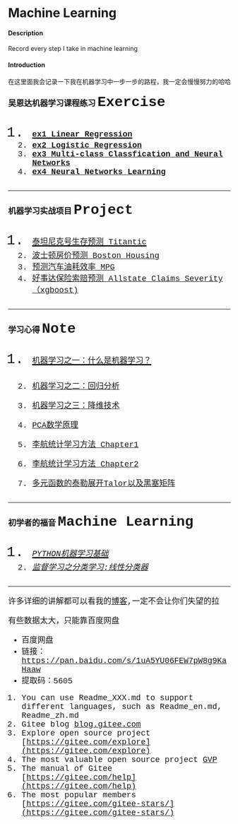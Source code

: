 # Machine Learning

#### Description
Record every step I take in machine learning

#### Introduction

在这里面我会记录一下我在机器学习中一步一步的路程，我一定会慢慢努力的哈哈
#### <font face="微软雅黑" size=4>吴恩达机器学习课程练习 <font face="Courier New" size=6>Exercise
1. [<font face="Courier New" size=4>**ex1 Linear Regression**](https://blog.csdn.net/weixin_45508265/article/details/112690593)
2. [<font face="Courier New" size=4>**ex2 Logistic Regression**](https://blog.csdn.net/weixin_45508265/article/details/113062255)
3. [<font face="Courier New" size=4>**ex3 Multi-class Classfication and Neural Networks**](https://blog.csdn.net/weixin_45508265/article/details/113504698)
3. [<font face="Courier New" size=4>**ex4 Neural Networks Learning**](https://blog.csdn.net/weixin_45508265/article/details/113775898)
---
#### <font face="微软雅黑" size=4>机器学习实战项目 <font face="Courier New" size=6>Project
1. [<font face="Courier New" size=4>泰坦尼克号生存预测 <font face="Courier New" size=4>Titantic](https://blog.csdn.net/weixin_45508265/article/details/112703541)
2. [<font face="Courier New" size=4>波士顿房价预测 <font face="Courier New" size=4>Boston Housing](https://blog.csdn.net/weixin_45508265/article/details/113255859)
3. [<font face="Courier New" size=4>预测汽车油耗效率 <font face="Courier New" size=4>MPG](https://blog.csdn.net/weixin_45508265/article/details/113577921)
4. [<font face="Courier New" size=4>好事达保险索赔预测 Allstate Claims Severity （xgboost)](https://blog.csdn.net/weixin_45508265/article/details/113601400)
---

#### <font face="微软雅黑" size=4>学习心得 <font face="Courier New" size=6>Note
1. [<font face="Courier New" size=4>机器学习之一：什么是机器学习？](https://blog.csdn.net/weixin_45508265/article/details/114642141?spm=1001.2014.3001.5501)
2. [<font face="Courier New" size=4>机器学习之二：回归分析](https://blog.csdn.net/weixin_45508265/article/details/114641804?spm=1001.2014.3001.5501)
3. [<font face="Courier New" size=4>机器学习之三：降维技术](https://blog.csdn.net/weixin_45508265/article/details/114664548)

4. [<font face="Courier New" size=4>PCA数学原理](https://blog.csdn.net/weixin_45508265/article/details/114702848)
5. [<font face="Courier New" size=4>李航统计学习方法 Chapter1](https://blog.csdn.net/weixin_45508265/article/details/115967516)
6. [<font face="Courier New" size=4>李航统计学习方法 Chapter2](https://blog.csdn.net/weixin_45508265/article/details/115982902)
7. [<font face="Courier New" size=4>多元函数的泰勒展开Talor以及黑塞矩阵](https://blog.csdn.net/weixin_45508265/article/details/116194941)
---
#### <font face="微软雅黑" size=4>初学者的福音 <font face="Courier New" size=6>Machine Learning
1. [<font face="Courier New" size=4>*PYTHON机器学习基础*](https://blog.csdn.net/weixin_45508265/article/details/116273371)
2. [<font face="Courier New" size=4>*监督学习之分类学习:线性分类器*](https://blog.csdn.net/weixin_45508265/article/details/116273921)

---

许多详细的讲解都可以看我的[博客](https://blog.csdn.net/weixin_45508265/category_10742675.html),一定不会让你们失望的拉


有些数据太大，只能靠百度网盘
- 百度网盘
- 链接：[https://pan.baidu.com/s/1uA5YU06FEW7pW8g9KaHaaw ](https://pan.baidu.com/s/1uA5YU06FEW7pW8g9KaHaaw )
- 提取码：5605 


1.  You can use Readme\_XXX.md to support different languages, such as Readme\_en.md, Readme\_zh.md
2.  Gitee blog [blog.gitee.com](https://blog.gitee.com)
3.  Explore open source project [https://gitee.com/explore](https://gitee.com/explore)
4.  The most valuable open source project [GVP](https://gitee.com/gvp)
5.  The manual of Gitee [https://gitee.com/help](https://gitee.com/help)
6.  The most popular members  [https://gitee.com/gitee-stars/](https://gitee.com/gitee-stars/)
